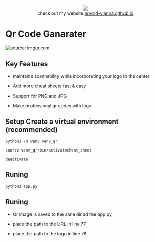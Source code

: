 <p align=center>
  <br>
  <a href="https://github.com/arnold-vianna?tab=repositories" target="_blank"><img src="https://avatars.githubusercontent.com/u/113808475?v=4"/></a>
  <br>
  <span>check out my website <a href="https://arnold-vianna.github.io/">arnold-vianna.github.io</a></span>
  <br>
</p>



# Qr Code Ganarater

<img src="https://i.imgur.com/5R9qHpK.png" title="source: imgur.com" /></a>

## Key Features 

* maintains scannability while incorporating your logo in the center

* Add more cheat sheets fast & easy

* Support for PNG and JPG

* Make professional qr codes with logo 

 



## Setup Create a virtual environment (recommended)


```console
python3 -m venv venv_qr
```

```console
source venv_qr/bin/activatecheat_sheet
```

```console
deactivate
```




##  Runing



```console
python3 app.py
```




##  Runing

* Qr  image is saved to the sane dir ad the app.py

* place the path to the URL in line 77

* place the path to the logo in line 78